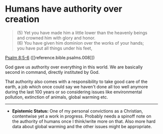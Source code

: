 
# Humans have authority over creation

> (5) Yet you have made him a little lower than the heavenly beings<br/>
> and crowned him with glory and honor.<br/>
> (6) You have given him dominion over the works of your hands;<br/>
> you have put all things under his feet,

[Psalm 8:5-6](https://www.biblegateway.com/passage/?search=Psalm+8%3A5-6&version=ESV) ([[reference.bible.psalms.008]])

God gave us authority over everything in this world. We are basically second in command, directly instituted by God.

That authority also comes with a responsibility to take good care of the earth, a job which once could say we haven't
done all too well anymore during the last 100 years or so considering issues like environmental pollution, extinction of
animals, global warming etc.

---

- **Epistemic Status:** One of my personal convictions as a Christian, contentwise yet a work in progress. Probably
  needs a spinoff note on the authority of humans once I think/write more on that. Also more hard data about global
  warming and the other issues might be appropriate.
